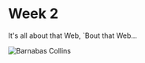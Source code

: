# Week 2

It's all about that Web, `Bout that Web...

![Barnabas Collins](https://raw.github.com/HackBulgaria/Ruby-On-Rails-1/master/week2/barnabas.jpg)
